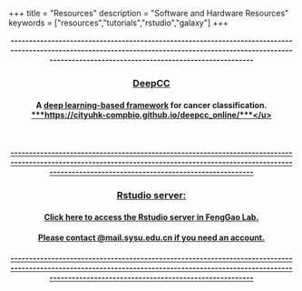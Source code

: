 +++
title = "Resources"
description = "Software and Hardware Resources"
keywords = ["resources","tutorials","rstudio","galaxy"]
+++

<div align=center>

**---------------------------------------------------------------------------------------------------------------------------------------------------------------------------------------------------------------**
### [**DeepCC**](https://cityuhk-compbio.github.io/deepcc_online/)

#### A <u>**deep learning-based framework**</u> for cancer classification. <u>***https://cityuhk-compbio.github.io/deepcc_online/***</u>
<br>

**---------------------------------------------------------------------------------------------------------------------------------------------------------------------------------------------------------------**
### [**Rstudio server:**](http://144.214.26.35:6677/auth-sign-in)
#### <p align="center">Click [<u>**here**</u>](http://144.214.26.35:6677/auth-sign-in) to access the <u>**Rstudio server**</u> in FengGao Lab. 
#### Please contact **@mail.sysu.edu.cn** if you need an account.
**---------------------------------------------------------------------------------------------------------------------------------------------------------------------------------------------------------------**

<br><br><br>
